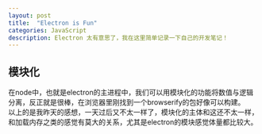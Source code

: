 ```yaml
---
layout: post
title:  "Electron is Fun"
categories: JavaScript
description: Electron 太有意思了，我在这里简单记录一下自己的开发笔记！
---
```


## 模块化

在node中，也就是electron的主进程中，我们可以用模块化的功能将数值与逻辑分离，反正就是很棒，在浏览器里刚找到一个browserify的包好像可以构建。  
以上的是我昨天的感想，一天过后又不太一样了，模块化的主体和这还不太一样，和加载内存之类的感觉有莫大的关系，尤其是electron的模块感觉体量都比较大。
